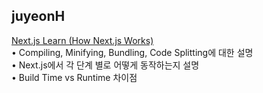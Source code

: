 <h2>juyeonH</h2><a href="https://www.notion.so/study66/How-Next-js-Works-ec726b3ec7b44e7a871ea36b1588bcad#1f515cc6491d47b3901154c62a03ca2a">Next.js Learn (How Next.js Works)</a><br>• Compiling, Minifying, Bundling, Code Splitting에 대한 설명<br>• Next.js에서 각 단계 별로 어떻게 동작하는지 설명<br>• Build Time vs Runtime 차이점